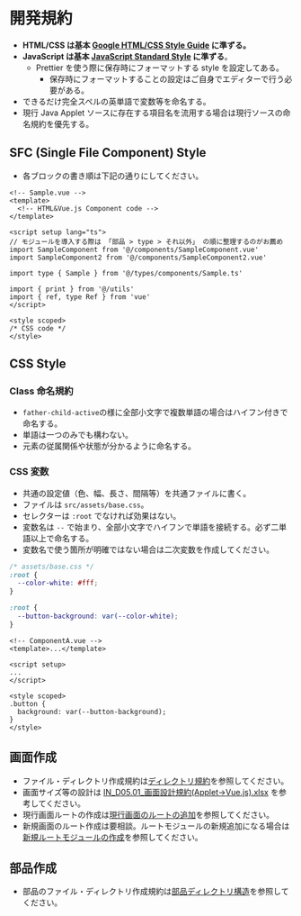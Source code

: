 # 開発規約

- **HTML/CSS は基本 [Google HTML/CSS Style Guide](https://google.github.io/styleguide/htmlcssguide.html) に準ずる。**
- **JavaScript は基本 [JavaScript Standard Style](https://standardjs.com/rules-en) に準ずる**。
  - Prettier を使う際に保存時にフォーマットする style を設定してある。
    - 保存時にフォーマットすることの設定はご自身でエディターで行う必要がある。
- できるだけ完全スペルの英単語で変数等を命名する。
- 現行 Java Applet ソースに存在する項目名を流用する場合は現行ソースの命名規約を優先する。

## SFC (Single File Component) Style

- 各ブロックの書き順は下記の通りにしてください。

```vue
<!-- Sample.vue -->
<template>
  <!-- HTML&Vue.js Component code -->
</template>

<script setup lang="ts">
// モジュールを導入する際は 「部品 > type > それ以外」 の順に整理するのがお薦め
import SampleComponent from '@/components/SampleComponent.vue'
import SampleComponent2 from '@/components/SampleComponent2.vue'

import type { Sample } from '@/types/components/Sample.ts'

import { print } from '@/utils'
import { ref, type Ref } from 'vue'
</script>

<style scoped>
/* CSS code */
</style>
```

## CSS Style

### Class 命名規約

- `father-child-active`の様に全部小文字で複数単語の場合はハイフン付きで命名する。
- 単語は一つのみでも構わない。
- 元素の従属関係や状態が分かるように命名する。

### CSS 変数

- 共通の設定値（色、幅、長さ、間隔等）を共通ファイルに書く。
- ファイルは `src/assets/base.css`。
- セレクターは `:root` でなければ効果はない。
- 変数名は `--` で始まり、全部小文字でハイフンで単語を接続する。必ず二単語以上で命名する。
- 変数名で使う箇所が明確ではない場合は二次変数を作成してください。

```css
/* assets/base.css */
:root {
  --color-white: #fff;
}

:root {
  --button-background: var(--color-white);
}
```

```vue
<!-- ComponentA.vue -->
<template>...</template>

<script setup>
...
</script>

<style scoped>
.button {
  background: var(--button-background);
}
</style>
```

## 画面作成

- ファイル・ディレクトリ作成規約は[ディレクトリ規約](/guide/directory-tree.md#規約)を参照してください。
- 画面サイズ等の設計は [IN_D05.01\_画面設計規約(Applet->Vue.js).xlsx](https://itacsolution.sharepoint.com/:x:/s/megmilksnow/ET22t3GW579Pn-sF8_PFpjEBRmigHmnQGYfzwMGh5F9o7A?e=ffEVCh) を参考してください。
- 現行画面ルートの作成は[現行画面のルートの追加](/guide/routing.md#現行画面のルートの追加)を参照してください。
- 新規画面のルート作成は要相談。ルートモジュールの新規追加になる場合は[新規ルートモジュールの作成](/guide/routing.md#新規ルートモジュールの作成)を参照してください。

## 部品作成

- 部品のファイル・ディレクトリ作成規約は[部品ディレクトリ構造](/components/component-creation-process.md#部品ディレクトリ構造)を参照してください。
